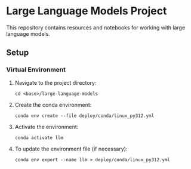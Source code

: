 # Large Language Models Project

This repository contains resources and notebooks for working with large language models.

## Setup

### Virtual Environment

1. Navigate to the project directory:
   ```
   cd <base>/large-language-models
   ```

2. Create the conda environment:
   ```
   conda env create --file deploy/conda/linux_py312.yml
   ```

3. Activate the environment:
   ```
   conda activate llm
   ```

4. To update the environment file (if necessary):
   ```
   conda env export --name llm > deploy/conda/linux_py312.yml
   ```